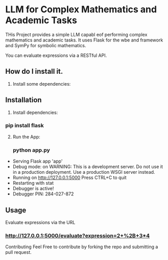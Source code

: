 # LLM for Complex Mathematics and Academic Tasks

THis Project provides a simple LLM capabl eof performing complex mathematics and academic tasks. It uses Flask for the wbe and framework and SymPy for symbolic mathematics.

You can evaluate expressions via a RESTful API.

## How do I install it.
1. Install some dependencies:
   

## Installation
1. Install dependencies:
### pip install flask

2. Run the App:
   ### python app.py

 * Serving Flask app 'app'
 * Debug mode: on
WARNING: This is a development server. Do not use it in a production deployment. Use a production WSGI server instead.
 * Running on http://127.0.0.1:5000
Press CTRL+C to quit
 * Restarting with stat
 * Debugger is active!
 * Debugger PIN: 284-027-872

## Usage
Evaluate expressions via the URL

### http://127.0.0.1:5000/evaluate?expression=2+%2B+3*4

Contributing Feel Free to contribute by forking the repo and submitting a pull request.
